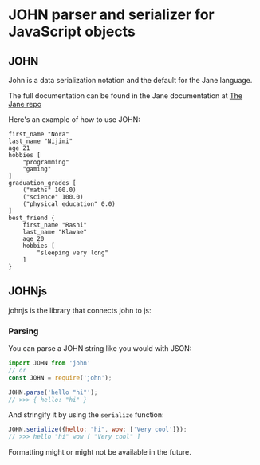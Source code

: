 # JOHN parser and serializer for JavaScript objects

## JOHN

John is a data serialization notation and the default for the Jane language.

The full documentation can be found in the Jane documentation at [The Jane repo](https://github.com/nora2605/jane)

Here's an example of how to use JOHN:

```john
first_name "Nora"
last_name "Nijimi"
age 21
hobbies [
    "programming"
    "gaming"
]
graduation_grades [
    ("maths" 100.0)
    ("science" 100.0)
    ("physical education" 0.0)
]
best_friend {
    first_name "Rashi"
    last_name "Klavae"
    age 20
    hobbies [
        "sleeping very long"
    ]
}
```

## JOHNjs

johnjs is the library that connects john to js:

### Parsing

You can parse a JOHN string like you would with JSON:

```js
import JOHN from 'john'
// or
const JOHN = require('john');

JOHN.parse('hello "hi"');
// >>> { hello: "hi" }
```

And stringify it by using the `serialize` function:

```js
JOHN.serialize({hello: "hi", wow: ['Very cool']});
// >>> hello "hi" wow [ "Very cool" ]
```

Formatting might or might not be available in the future.
